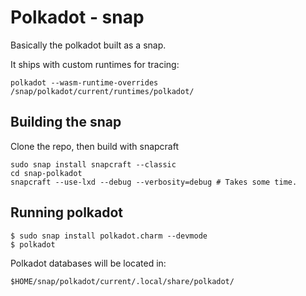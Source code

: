 # Polkadot - snap

Basically the polkadot built as a snap.

It ships with custom runtimes for tracing: 

    polkadot --wasm-runtime-overrides /snap/polkadot/current/runtimes/polkadot/


## Building the snap
Clone the repo, then build with snapcraft

    sudo snap install snapcraft --classic
    cd snap-polkadot
    snapcraft --use-lxd --debug --verbosity=debug # Takes some time.


## Running polkadot

    $ sudo snap install polkadot.charm --devmode
    $ polkadot

Polkadot databases will be located in: 

    $HOME/snap/polkadot/current/.local/share/polkadot/
